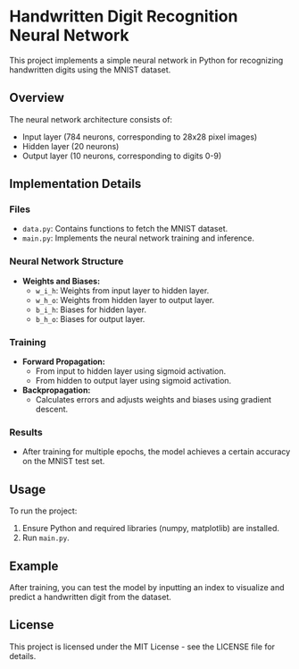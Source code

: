 # Handwritten Digit Recognition Neural Network

This project implements a simple neural network in Python for recognizing handwritten digits using the MNIST dataset.

## Overview

The neural network architecture consists of:
- Input layer (784 neurons, corresponding to 28x28 pixel images)
- Hidden layer (20 neurons)
- Output layer (10 neurons, corresponding to digits 0-9)

## Implementation Details

### Files
- `data.py`: Contains functions to fetch the MNIST dataset.
- `main.py`: Implements the neural network training and inference.

### Neural Network Structure
- **Weights and Biases:**
  - `w_i_h`: Weights from input layer to hidden layer.
  - `w_h_o`: Weights from hidden layer to output layer.
  - `b_i_h`: Biases for hidden layer.
  - `b_h_o`: Biases for output layer.

### Training
- **Forward Propagation:**
  - From input to hidden layer using sigmoid activation.
  - From hidden to output layer using sigmoid activation.
- **Backpropagation:**
  - Calculates errors and adjusts weights and biases using gradient descent.

### Results
- After training for multiple epochs, the model achieves a certain accuracy on the MNIST test set.

## Usage

To run the project:
1. Ensure Python and required libraries (numpy, matplotlib) are installed.
2. Run `main.py`.

## Example

After training, you can test the model by inputting an index to visualize and predict a handwritten digit from the dataset.

## License

This project is licensed under the MIT License - see the LICENSE file for details.


